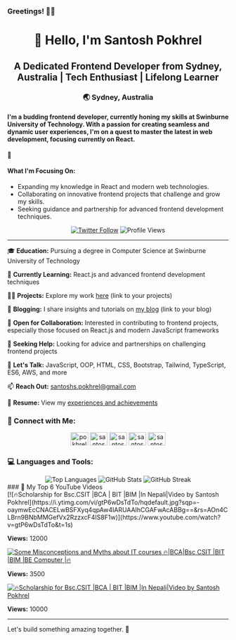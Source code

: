 ### Greetings! 🙋‍♂️

<h1 align="center">👋 Hello, I'm Santosh Pokhrel</h1>
<h2 align="center">A Dedicated Frontend Developer from Sydney, Australia | Tech Enthusiast | Lifelong Learner</h2>
<h3 align="center">🌏 Sydney, Australia</h3>
</hr>
</hr>
</hr>
    
<h4>I'm a budding frontend developer, currently honing my skills at Swinburne University of Technology. With a passion for creating seamless and dynamic user experiences, I'm on a quest to master the latest in web development, focusing currently on React.</h4>

🔭<h4> What I'm Focusing On:</h4>
  <ul>
  <li>Expanding my knowledge in React and modern web technologies.</li>
  <li>Collaborating on innovative frontend projects that challenge and grow my skills.</li>
  <li>Seeking guidance and partnership for advanced frontend development techniques.</li>
  </ul>

</hr>
</hr>
    
    
<p align="center">
    <a href="https://twitter.com/pokhrelsan" target="_blank"><img src="https://img.shields.io/twitter/follow/pokhrelsan?logo=twitter&style=for-the-badge" alt="Twitter Follow" /></a>
    <img src="https://komarev.com/ghpvc/?username=san-pok&label=Profile%20Views&color=0e75b6&style=flat-square" alt="Profile Views" />
</p>

---

🎓 **Education:** Pursuing a degree in Computer Science at Swinburne University of Technology

🌱 **Currently Learning:** React.js and advanced frontend development techniques

👨‍💻 **Projects:** Explore my work [here](#) (link to your projects)

📝 **Blogging:** I share insights and tutorials on [my blog](#) (link to your blog)

💼 **Open for Collaboration:** Interested in contributing to frontend projects, especially those focused on React.js and modern JavaScript frameworks

🤝 **Seeking Help:** Looking for advice and partnerships on challenging frontend projects

💬 **Let's Talk:** JavaScript, OOP, HTML, CSS, Bootstrap, Tailwind, TypeScript, ES6, AWS, and more

📫 **Reach Out:** [santoshs.pokhrel@gmail.com](mailto:santoshs.pokhrel@gmail.com)

📄 **Resume:** View my [experiences and achievements](#) 

### 🤝 Connect with Me:

<p align="center">
    <a href="https://twitter.com/pokhrelsan" target="blank"><img src="https://raw.githubusercontent.com/rahuldkjain/github-profile-readme-generator/master/src/images/icons/Social/twitter.svg" alt="pokhrelsan" height="30" width="40" /></a>
    <a href="https://linkedin.com/in/santosh-pokhrel-san" target="blank"><img src="https://raw.githubusercontent.com/rahuldkjain/github-profile-readme-generator/master/src/images/icons/Social/linked-in-alt.svg" alt="santosh-pokhrel-san" height="30" width="40" /></a>
    <a href="https://fb.com/santosh.pokhrel.98622" target="blank"><img src="https://raw.githubusercontent.com/rahuldkjain/github-profile-readme-generator/master/src/images/icons/Social/facebook.svg" alt="santosh.pokhrel.98622" height="30" width="40" /></a>
    <a href="https://instagram.com/santoshs.pokhrel" target="blank"><img src="https://raw.githubusercontent.com/rahuldkjain/github-profile-readme-generator/master/src/images/icons/Social/instagram.svg" alt="santoshs.pokhrel" height="30" width="40" /></a>
    <a href="https://www.youtube.com/c/santoshpokhrel" target="blank"><img src="https://raw.githubusercontent.com/rahuldkjain/github-profile-readme-generator/master/src/images/icons/Social/youtube.svg" alt="santoshpokhrel" height="30" width="40" /></a>
</p>

### 💻 Languages and Tools:

<p align="center">
    <!-- Icons for each technology -->
</p>

<div align="center">
    <img src="https://github-readme-stats.vercel.app/api/top-langs?username=san-pok&show_icons=true&locale=en&layout=compact" alt="Top Languages" />
    <img src="https://github-readme-stats.vercel.app/api?username=san-pok&show_icons=true&locale=en" alt="GitHub Stats" />
    <img src="https://github-readme-streak-stats.herokuapp.com/?user=san-pok" alt="GitHub Streak" />
</div>
</hr>
</hr>
### 🎥 My Top 6 YouTube Videos
</br>
[![🔥Scholarship for Bsc.CSIT |BCA | BIT |BIM |In Nepali|Video by Santosh Pokhrel](https://i.ytimg.com/vi/gtP6wDsTdTo/hqdefault.jpg?sqp=-oaymwEcCNACELwBSFXyq4qpAw4IARUAAIhCGAFwAcABBg==&rs=AOn4CLBrn9BNbMMGefVx2RzzxcF4IS8F1w)](https://www.youtube.com/watch?v=gtP6wDsTdTo&t=1s)  

**Views:** 12000  


[![
Some Misconceptions and Myths about IT courses 🔥|BCA|Bsc CSIT |BIT |BIM |BE Computer |🔥 ](https://i.ytimg.com/vi/ZokpZ-QAN0M/hqdefault.jpg?sqp=-oaymwEcCNACELwBSFXyq4qpAw4IARUAAIhCGAFwAcABBg==&rs=AOn4CLDYihR8U7_-y0T48p7TMbr4zaigMg)](https://www.youtube.com/watch?v=ZokpZ-QAN0M)  

**Views:** 3500  


[![🔥Scholarship for Bsc.CSIT |BCA | BIT |BIM |In Nepali|Video by Santosh Pokhrel](https://i.ytimg.com/vi/nCo1XdxycXo/hqdefault.jpg?sqp=-oaymwEcCNACELwBSFXyq4qpAw4IARUAAIhCGAFwAcABBg==&rs=AOn4CLBvDvSIDLJyMpY3uxGpt-ZSqc2Idw)](https://www.youtube.com/watch?v=nCo1XdxycXo)  

**Views:** 10000 


---

Let's build something amazing together. 🚀
